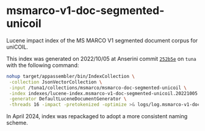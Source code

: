 # msmarco-v1-doc-segmented-unicoil

Lucene impact index of the MS MARCO V1 segmented document corpus for uniCOIL.

This index was generated on 2022/10/05 at Anserini commit [`252b5e`](https://github.com/castorini/anserini/commit/252b5e2087dd7b3b994d41a444d4ae0044519819) on `tuna` with the following command:

```bash
nohup target/appassembler/bin/IndexCollection \
 -collection JsonVectorCollection \
 -input /tuna1/collections/msmarco/msmarco-doc-segmented-unicoil \
 -index indexes/lucene-index.msmarco-v1-doc-segmented-unicoil.20221005.252b5e/ \
 -generator DefaultLuceneDocumentGenerator \
 -threads 16 -impact -pretokenized -optimize >& logs/log.msmarco-v1-doc-segmented-unicoil.20221005.252b5e &
```

In April 2024, index was repackaged to adopt a more consistent naming scheme.
